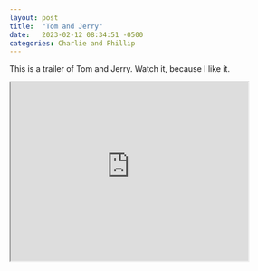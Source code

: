```yaml
---
layout: post
title:  "Tom and Jerry"
date:   2023-02-12 08:34:51 -0500
categories: Charlie and Phillip
---
```

This is a trailer of Tom and Jerry.  Watch it, because I like it.

<iframe width="420" height="315" src="https://www.youtube.com/embed/fgqEyC19538">
</iframe>
